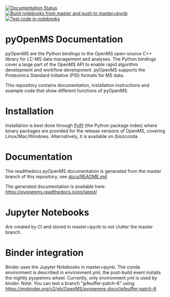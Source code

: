 [![Documentation Status](https://readthedocs.org/projects/pyopenms/badge/?version=latest)](https://pyopenms.readthedocs.io/en/latest/?badge=latest)
[![Build notebooks from master and push to master+ipynb](https://github.com/OpenMS/pyopenms-docs/actions/workflows/build-push-notebooks.yaml/badge.svg)](https://github.com/OpenMS/pyopenms-docs/actions/workflows/build-push-notebooks.yaml)
[![Test code in notebooks](https://github.com/OpenMS/pyopenms-docs/actions/workflows/test-notebooks.yml/badge.svg)](https://github.com/OpenMS/pyopenms-docs/actions/workflows/test-notebooks.yml)

pyOpenMS Documentation
======================

pyOpenMS are the Python bindings to the OpenMS open-source C++ library for
LC-MS data management and analyses. The Python bindings cover a large part of
the OpenMS API to enable rapid algorithm development and workflow development.
pyOpenMS supports the Proteomics Standard Initiative (PSI) formats for MS data. 

This repository contains documentation, installation instructions and example code
that show different functions of pyOpenMS.

Installation
=============

Installation is best done through [PyPI](https://pypi.python.org/pypi/pyopenms)
(the Python package index) where binary packages are provided for the release
versions of OpenMS, covering Linux/Mac/Windows. Alternatively, it is available on (bio)conda.

Documentation
=============
The readthedocs pyOpenMS documentation is generated from the master branch of this repository, see [docs/README.md](docs/README.md)

The generated documentation is available here: https://pyopenms.readthedocs.io/en/latest/

Jupyter Notebooks
=============
Are created by CI and stored in master+ipynb to not clutter the master branch.

Binder integration
=============
Binder uses the Jupyter Notebooks in master+ipynb. The conda environment is described in environment.yml, the post-build event installs the nightly pyopenms wheel. Currently, only environment.yml is used by binder. Note: You can test a branch "jpfeuffer-patch-6" using https://mybinder.org/v2/gh/OpenMS/pyopenms-docs/jpfeuffer-patch-6 
